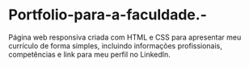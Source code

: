 # Portfolio-para-a-faculdade.-
Página web responsiva criada com HTML e CSS para apresentar meu currículo de forma simples, incluindo informações profissionais, competências e link para meu perfil no LinkedIn.
